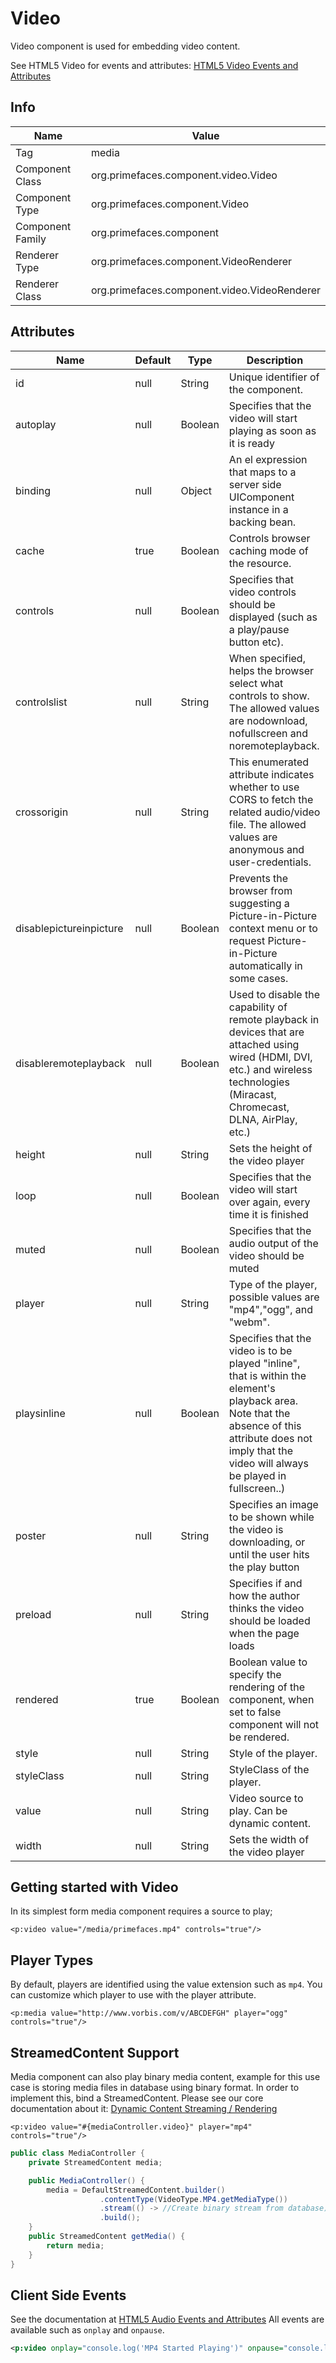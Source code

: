 # Video

Video component is used for embedding video content.

See HTML5 Video for events and attributes: [HTML5 Video Events and Attributes](https://www.w3schools.com/tags/ref_av_dom.asp)

## Info

| Name | Value |
| --- | --- |
| Tag | media
| Component Class | org.primefaces.component.video.Video
| Component Type | org.primefaces.component.Video
| Component Family | org.primefaces.component |
| Renderer Type | org.primefaces.component.VideoRenderer
| Renderer Class | org.primefaces.component.video.VideoRenderer

## Attributes

| Name | Default | Type | Description | 
| --- | --- | --- | --- |
id | null | String | Unique identifier of the component.
autoplay | null | Boolean | Specifies that the video will start playing as soon as it is ready
binding | null | Object | An el expression that maps to a server side UIComponent instance in a backing bean.
cache | true | Boolean | Controls browser caching mode of the resource.
controls | null | Boolean | Specifies that video controls should be displayed (such as a play/pause button etc).
controlslist | null | String | When specified, helps the browser select what controls to show. The allowed values are nodownload, nofullscreen and noremoteplayback.
crossorigin | null | String | This enumerated attribute indicates whether to use CORS to fetch the related audio/video file. The allowed values are anonymous and user-credentials.
disablepictureinpicture | null | Boolean | Prevents the browser from suggesting a Picture-in-Picture context menu or to request Picture-in-Picture automatically in some cases.
disableremoteplayback | null | Boolean | Used to disable the capability of remote playback in devices that are attached using wired (HDMI, DVI, etc.) and wireless technologies (Miracast, Chromecast, DLNA, AirPlay, etc.)
height | null | String | Sets the height of the video player
loop | null | Boolean | Specifies that the video will start over again, every time it is finished
muted | null | Boolean | Specifies that the audio output of the video should be muted
player | null | String | Type of the player, possible values are "mp4","ogg", and "webm".
playsinline | null | Boolean | Specifies that the video is to be played "inline", that is within the element's playback area. Note that the absence of this attribute does not imply that the video will always be played in fullscreen..)
poster | null | String | Specifies an image to be shown while the video is downloading, or until the user hits the play button
preload | null | String | Specifies if and how the author thinks the video should be loaded when the page loads
rendered | true | Boolean | Boolean value to specify the rendering of the component, when set to false component will not be rendered.
style | null | String | Style of the player.
styleClass | null | String | StyleClass of the player.
value | null | String | Video source to play. Can be dynamic content.
width | null | String | Sets the width of the video player


## Getting started with Video
In its simplest form media component requires a source to play;

```xhtml
<p:video value="/media/primefaces.mp4" controls="true"/>
```

## Player Types
By default, players are identified using the value extension such as `mp4`. You can customize which player to use with the player attribute.

```xhtml
<p:media value="http://www.vorbis.com/v/ABCDEFGH" player="ogg" controls="true"/>
```

## StreamedContent Support
Media component can also play binary media content, example for this use case is storing media
files in database using binary format. In order to implement this, bind a StreamedContent.
Please see our core documentation about it: [Dynamic Content Streaming / Rendering](/core/dynamiccontent.md)

```xhtml
<p:video value="#{mediaController.video}" player="mp4" controls="true"/>
```
```java
public class MediaController {
    private StreamedContent media;

    public MediaController() {
        media = DefaultStreamedContent.builder()
                    .contentType(VideoType.MP4.getMediaType())
                    .stream(() -> //Create binary stream from database)
                    .build();
    }
    public StreamedContent getMedia() { 
        return media;
    }
}
```

## Client Side Events
See the documentation at [HTML5 Audio Events and Attributes](https://www.w3schools.com/tags/ref_av_dom.asp)
All events are available such as `onplay` and `onpause`.

```xml
<p:video onplay="console.log('MP4 Started Playing')" onpause="console.log('MP4 Stopped Playing')" />
```
